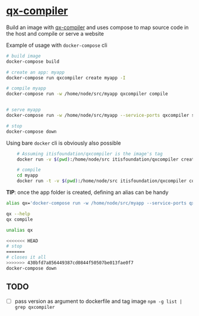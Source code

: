 # [qx-compiler]

Build an image with [qx-compiler] and uses compose to map source code in the host
and compile or serve a website

Example of usage with ```docker-compose``` cli

```bash
# build image
docker-compose build

# create an app: myapp
docker-compose run qxcompiler create myapp -I

# compile myapp
docker-compose run -w /home/node/src/myapp qxcompiler compile


# serve myapp
docker-compose run -w /home/node/src/myapp --service-ports qxcompiler serve

# stop
docker-compose down
```

Using bare ```docker``` cli is obviously also possible

```bash
    # Assuming itisfoundation/qxcompiler is the image's tag
    docker run -v $(pwd):/home/node/src itisfoundation/qxcompiler create myapp-I

    # compile
    cd myapp
    docker run -t -v $(pwd):/home/node/src itisfoundation/qxcompiler compile


```

**TIP**: once the app folder is created, defining an alias can be handy

``` bash
alias qx='docker-compose run -w /home/node/src/myapp --service-ports qxcompiler'

qx --help
qx compile

unalias qx

<<<<<<< HEAD
# stop
=======
# closes it all
>>>>>>> 430bfd7a856449387cd0844f50507be013fae0f7
docker-compose down
```

## TODO

- [ ] pass version as argument to dockerfile and tag image ```npm -g list | grep qxcompiler```

[1]:https://www.npmjs.com/package/qxcompiler
[qx-compiler]:https://github.com/qooxdoo/qooxdoo-compiler 
